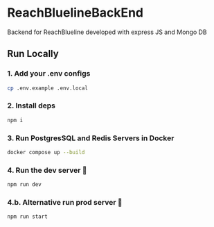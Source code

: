 # ReachBluelineBackEnd

Backend for ReachBlueline developed with express JS and Mongo DB

## Run Locally
### 1. Add your .env configs
```bash
cp .env.example .env.local
```
### 2. Install deps
```bash
npm i
```
### 3. Run PostgresSQL and Redis Servers in Docker
```bash
docker compose up --build
```
### 4. Run the dev server 🚀
```bash
npm run dev
```
### 4.b. Alternative run prod server 🤖
```bash
npm run start
```

